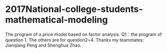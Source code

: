 # 2017National-college-students-mathematical-modeling
The program of a price model based on factor analysis.  Q1：the program of question 1.  The others are for question2~4.  Thanks my teammates: Jianqiang Peng and Shenghua Zhao.
